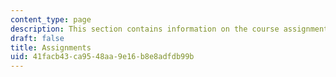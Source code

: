 ```yaml
---
content_type: page
description: This section contains information on the course assignments.
draft: false
title: Assignments
uid: 41facb43-ca95-48aa-9e16-b8e8adfdb99b
---
```

